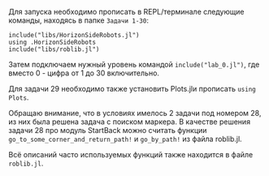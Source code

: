 Для запуска необходимо прописать в REPL/терминале следующие команды, находясь в папке `Задачи 1-30`:
```
include("libs/HorizonSideRobots.jl")
using .HorizonSideRobots
include("libs/roblib.jl")
```

Затем подключаем нужный уровень командой `include("lab_0.jl")`, где вместо 0 - цифра от 1 до 30 включительно.

Для задачи 29 необходимо также установить Plots.jlи прописать `using Plots`.

Обращаю внимание, что в условиях имелось 2 задачи под номером 28, из них была решена задача с поиском маркера. В качестве решения задачи 28 про модуль StartBack можно считать функции `go_to_some_corner_and_return_path!` и `go_by_path!` из файла roblib.jl.

Всё описаний часто используемых функций также находится в файле `roblib.jl`. 

